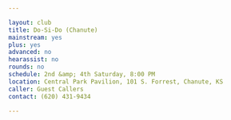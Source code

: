 ```yaml
---

layout: club
title: Do-Si-Do (Chanute)
mainstream: yes
plus: yes
advanced: no
hearassist: no
rounds: no
schedule: 2nd &amp; 4th Saturday, 8:00 PM
location: Central Park Pavilion, 101 S. Forrest, Chanute, KS
caller: Guest Callers
contact: (620) 431-9434

---
```


